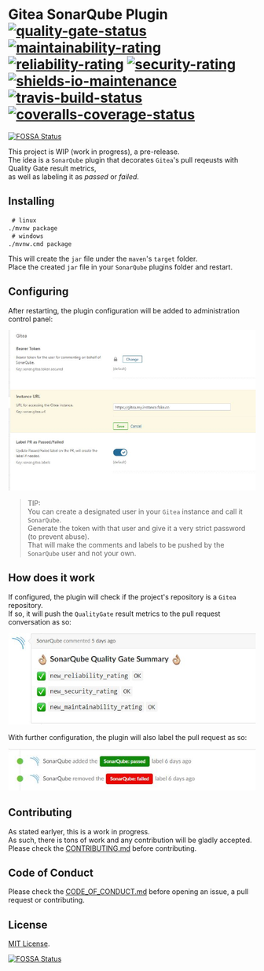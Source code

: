 # Gitea SonarQube Plugin</br>[![quality-gate-status]][3] [![maintainability-rating]][3] [![reliability-rating]][3] [![security-rating]][3]</br>[![shields-io-maintenance]][0] [![travis-build-status]][1] [![coveralls-coverage-status]][2]
[![FOSSA Status](https://app.fossa.io/api/projects/git%2Bgithub.com%2FTomerFi%2Fsonar-gitea-plugin.svg?type=shield)](https://app.fossa.io/projects/git%2Bgithub.com%2FTomerFi%2Fsonar-gitea-plugin?ref=badge_shield)

This project is WIP (work in progress), a pre-release.</br>
The idea is a `SonarQube` plugin that decorates `Gitea`'s pull reqeusts
with Quality Gate result metrics,</br>as well as labeling it as *passed* or *failed*.

## Installing

```shell
 # linux
./mvnw package
 # windows
./mvnw.cmd package
```

This will create the `jar` file under the `maven`'s  `target` folder.</br>
Place the created `jar` file in your `SonarQube` plugins folder and restart.

## Configuring

After restarting, the plugin configuration will be added to administration control panel:</br>

![Configuration](pics/plugin-configuration.jpg)

> TIP:</br>
> You can create a designated user in your `Gitea` instance and call it `SonarQube`.</br>
> Generate the token with that user and give it a very strict password (to prevent abuse).</br>
> That will make the comments and labels to be pushed by the `SonarQube` user and not your own.

## How does it work

If configured, the plugin will check if the project's repository is a `Gitea` repository.</br>
If so, it will push the `QualityGate` result metrics to the pull request conversation as so:</br>

![Comment](pics/plugin-comment.jpg)

With further configuration, the plugin will also label the pull request as so:</br>

![Labels](pics/plugin-labels.jpg)

## Contributing

As stated earlyer, this is a work in progress.</br>
As such, there is tons of work and any contribution will be gladly accepted.</br>
Please check the [CONTRIBUTING.md](CONTRIBUTING.md) before contributing.

## Code of Conduct

Please check the [CODE_OF_CONDUCT.md](CODE_OF_CONDUCT.md) before opening an issue,
a pull request or contributing.

## License

[MIT License](LICENSE).

<!-- Real Links -->
[0]: https://github.com/TomerFi/sonar-gitea-plugin
[1]: https://travis-ci.org/TomerFi/sonar-gitea-plugin
[2]: https://coveralls.io/github/TomerFi/sonar-gitea-plugin
[3]: https://sonarcloud.io/dashboard?id=info.tomfi%3Asonar-gitea-plugin

<!-- Badges Links -->
[coveralls-coverage-status]: https://coveralls.io/repos/github/TomerFi/sonar-gitea-plugin/badge.svg
[maintainability-rating]: https://sonarcloud.io/api/project_badges/measure?project=info.tomfi%3Asonar-gitea-plugin&metric=sqale_rating
[reliability-rating]: https://sonarcloud.io/api/project_badges/measure?project=info.tomfi%3Asonar-gitea-plugin&metric=reliability_rating
[security-rating]: https://sonarcloud.io/api/project_badges/measure?project=info.tomfi%3Asonar-gitea-plugin&metric=security_rating
[shields-io-maintenance]: https://img.shields.io/badge/Maintained%3F-yes-green.svg
[technical-debt]: https://sonarcloud.io/api/project_badges/measure?project=info.tomfi%3Asonar-gitea-plugin&metric=sqale_index
[travis-build-status]: https://travis-ci.org/TomerFi/sonar-gitea-plugin.svg?branch=dev
[quality-gate-status]: https://sonarcloud.io/api/project_badges/measure?project=info.tomfi%3Asonar-gitea-plugin&metric=alert_status


[![FOSSA Status](https://app.fossa.io/api/projects/git%2Bgithub.com%2FTomerFi%2Fsonar-gitea-plugin.svg?type=large)](https://app.fossa.io/projects/git%2Bgithub.com%2FTomerFi%2Fsonar-gitea-plugin?ref=badge_large)
